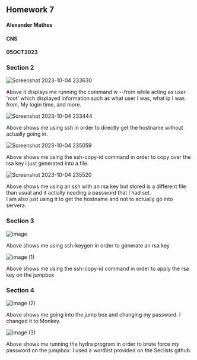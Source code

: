 ## Homework 7
#### Alexander Mathes
#### CNS
#### 05OCT2023

### Section 2

![Screenshot 2023-10-04 233630](https://github.com/RoboTurtle/CNS/assets/70544712/ab4ffe93-1ec2-4f60-99a0-16f0d0a08801)

Above it displays me running the command w --from while acting as user 'root' which displayed information such as what user I was, what ip I was from, My login time, and more.

![Screenshot 2023-10-04 233444](https://github.com/RoboTurtle/CNS/assets/70544712/f22c37b6-ccbc-4e30-baf4-31925ae4da2c)

Above shows me using ssh in order to directly get the hostname without actually going in.

![Screenshot 2023-10-04 235059](https://github.com/RoboTurtle/CNS/assets/70544712/942498db-6916-49dc-9b0b-2519809d5b57)

Above shows me using the ssh-copy-id command in order to copy over the rsa key i just generated into a file.

![Screenshot 2023-10-04 235520](https://github.com/RoboTurtle/CNS/assets/70544712/e901a444-7761-4933-883c-b57ce01f0427)

Above shows me using an ssh with an rsa key but stored is a different file than usual and it actially needing a password that I had set.  
I am also just using it to get the hostname and not to actually go into servera.

### Section 3

![image](https://github.com/RoboTurtle/CNS/assets/70544712/2a89b772-a29e-43ed-91c3-70e732c066ad)

Above shows me using ssh-keygen in order to generate an rsa key

![image (1)](https://github.com/RoboTurtle/CNS/assets/70544712/216d4960-585f-45e5-9460-84d6e511504e)

Above shows me using the ssh-copy-id command in order to apply the rsa key on the jumpbox

### Section 4

![image (2)](https://github.com/RoboTurtle/CNS/assets/70544712/a0cd7ba6-9fc6-41e9-b115-3b3a4bd3a140)

Above shows me going into the jump box and changing my password.  I changed it to Monkey.

![image (3)](https://github.com/RoboTurtle/CNS/assets/70544712/41298cab-6722-4dda-afc3-20f70355c697)

Above shows me running the hydra program in order to brute force my password on the jumpbox. 
I used a wordlist provided on the Seclists github.









